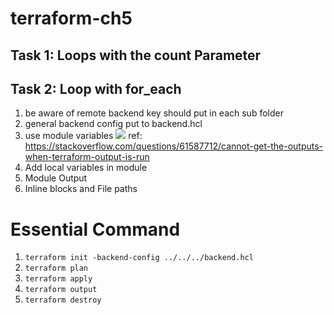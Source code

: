 # terraform-ch5
## Task 1: Loops with the count Parameter

## Task 2: Loop with for_each


1. be aware of remote backend key should put in each sub folder
1. general backend config put to backend.hcl
1. use module variables ![](./Screenshot.png)
    ref: https://stackoverflow.com/questions/61587712/cannot-get-the-outputs-when-terraform-output-is-run 
1. Add local variables in module
1. Module Output
1. Inline blocks and File paths

# Essential Command
1. `terraform init -backend-config ../../../backend.hcl`
1. `terraform plan`
1. `terraform apply`
1. `terraform output`
1. `terraform destroy`
